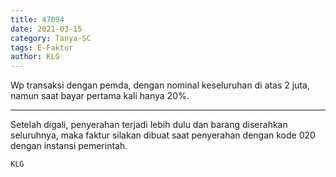 ```yaml
---
title: 47094
date: 2021-03-15
category: Tanya-SC
tags: E-Faktur
author: KLG
---
```


Wp transaksi dengan pemda, dengan nominal keseluruhan di atas 2 juta, namun saat bayar pertama kali hanya 20%.

---

Setelah digali, penyerahan terjadi lebih dulu dan barang diserahkan seluruhnya, maka faktur silakan dibuat saat penyerahan dengan kode 020 dengan instansi pemerintah.

`KLG`
